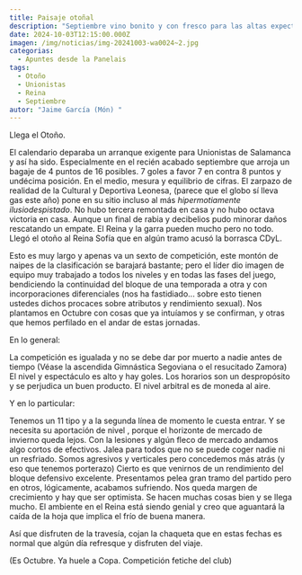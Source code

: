 ```yaml
---
title: Paisaje otoñal
description: "Septiembre vino bonito y con fresco para las altas expectativas "
date: 2024-10-03T12:15:00.000Z
imagen: /img/noticias/img-20241003-wa0024~2.jpg
categorias:
  - Apuntes desde la Panelais
tags:
  - Otoño
  - Unionistas
  - Reina
  - Septiembre
autor: "Jaime García (Món) "
---
```

Llega el Otoño.

El calendario deparaba un arranque exigente para Unionistas de Salamanca y así ha sido. Especialmente en el recién acabado septiembre que arroja un bagaje de 4 puntos  de 16 posibles. 7 goles a favor 7 en contra 8 puntos y undécima posición. En el medio, mesura y equilibrio de cifras. El zarpazo de realidad de la Cultural y Deportiva Leonesa, (parece que el globo sí lleva gas este año) pone en su sitio incluso al más *hipermotiamente ilusiodespistado*. No hubo tercera remontada en casa y no hubo octava victoria en casa. Aunque un final de rabia y decibelios pudo minorar daños rescatando un empate. El Reina y la garra pueden mucho pero no todo. Llegó el otoño al Reina Sofía que en algún tramo acusó la borrasca CDyL.

Esto es muy largo y apenas va un sexto de competición, este montón de naipes de la clasificación se barajará bastante; pero el líder dio imagen de equipo muy trabajado a todos los niveles y en todas las fases del juego, bendiciendo la continuidad del bloque de una temporada a otra y con incorporaciones diferenciales (nos ha fastidiado...  sobre esto tienen ustedes dichos procaces sobre atributos y rendimiento sexual). Nos plantamos en Octubre con cosas que ya intuíamos y se confirman, y otras que hemos perfilado en el andar de estas jornadas.

En lo general: 

La competición es igualada y no se debe dar por muerto a nadie antes de tiempo (Véase la ascendida Gimnástica Segoviana o el resucitado Zamora) El nivel y espectáculo es alto y hay goles. Los horarios son un despropósito y se perjudica un buen producto. El nivel arbitral es de moneda al aire.

Y en lo particular: 

Tenemos un 11 tipo y a la segunda línea de momento le cuesta entrar. Y se necesita su aportación de nivel , porque el horizonte de mercado de invierno queda lejos. Con la lesiones y algún fleco de mercado andamos algo cortos de efectivos. Jalea para todos que no se puede coger nadie ni un resfriado. Somos agresivos y verticales pero concedemos más atrás (y eso que tenemos porterazo) Cierto es que venirnos de un rendimiento del bloque defensivo excelente. Presentamos pelea gran tramo del partido pero en otros, lógicamente, acabamos sufriendo. Nos queda margen de crecimiento y hay que ser optimista. Se hacen muchas cosas bien y se llega mucho. El ambiente en el Reina está siendo genial y creo que aguantará la caída de la hoja que implica el frío de buena manera.

Así que disfruten de la travesía, cojan la chaqueta que en estas fechas es normal que algún día refresque y disfruten del viaje. 

(Es Octubre. Ya huele a Copa. Competición fetiche del club)
